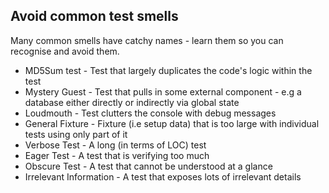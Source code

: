 ## Avoid common test smells

Many common smells have catchy names - learn them so you can recognise and avoid them.

* MD5Sum test       -   Test that largely duplicates the code's logic within the test
* Mystery Guest     -   Test that pulls in some external component - e.g a database either directly or indirectly via global state
* Loudmouth         -   Test clutters the console with debug messages
* General Fixture   -   Fixture (i.e setup data) that is too large with individual tests using only part of it
* Verbose Test      -   A long (in terms of LOC) test
* Eager Test        -   A test that is verifying too much
* Obscure Test      -   A test that cannot be understood at a glance
* Irrelevant Information - A test that exposes lots of irrelevant details
